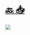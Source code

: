 #
# [🔙 ](../../)    <a href="../pdfs/240_📐 Proyecto_📐⬜ Memoria.pdf">📥</a>
 <img src="page0.jpg"> 

            
                